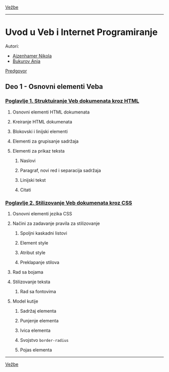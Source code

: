 [Vežbe](../README.md)

---

# Uvod u Veb i Internet Programiranje

Autori:

- [Ajzenhamer Nikola](https://www.nikolaajzenhamer.rs)
- [Bukurov Anja](http://www.math.rs/~anja_bukurov)

[Predgovor](./Poglavlja/Predgovor/README.md)

## Deo 1 - Osnovni elementi Veba

### [Poglavlje 1. Struktuiranje Veb dokumenata kroz HTML](./Poglavlja/HTML/README.md)

1. Osnovni elementi HTML dokumenata

2. Kreiranje HTML dokumenata

3. Blokovski i linijski elementi

4. Elementi za grupisanje sadržaja

5. Elementi za prikaz teksta
   
   1. Naslovi
   
   2. Paragraf, novi red i separacija sadržaja
   
   3. Linijski tekst
   
   4. Citati

### [Poglavlje 2. Stilizovanje Veb dokumenata kroz CSS](./Poglavlja/CSS/README.md)

1. Osnovni elementi jezika CSS

2. Načini za zadavanje pravila za stilizovanje
   
   1. Spoljni kaskadni listovi
   
   2. Element style
   
   3. Atribut style
   
   4. Preklapanje stilova

3. Rad sa bojama

4. Stilizovanje teksta
   
   1. Rad sa fontovima

5. Model kutije

   1. Sadržaj elementa

   2. Punjenje elementa

   3. Ivica elementa

   4. Svojstvo `border-radius`

   5. Pojas elementa

---

[Vežbe](../README.md)
